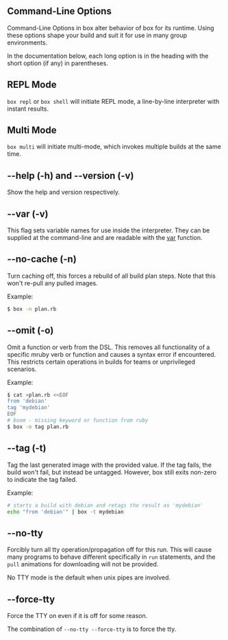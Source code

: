## Command-Line Options

Command-Line Options in box alter behavior of box for its runtime.  Using these
options shape your build and suit it for use in many group environments.

In the documentation below, each long option is in the heading with the short
option (if any) in parentheses.

## REPL Mode

`box repl` or `box shell` will initiate REPL mode, a line-by-line interpreter
with instant results.

## Multi Mode

`box multi` will initiate multi-mode, which invokes multiple builds at the same
time.

## --help (-h) and --version (-v)

Show the help and version respectively.

## --var (-v)

This flag sets variable names for use inside the interpreter. They can be
supplied at the command-line and are readable with the
[var](/user-guide/functions.md#var) function.

## --no-cache (-n)

Turn caching off, this forces a rebuild of all build plan steps. Note that
this won't re-pull any pulled images.

Example:

```bash
$ box -n plan.rb
```

## --omit (-o)

Omit a function or verb from the DSL. This removes all functionality of a
specific mruby verb or function and causes a syntax error if encountered.  This
restricts certain operations in builds for teams or unprivileged scenarios.

Example:

```bash
$ cat >plan.rb <<EOF
from 'debian'
tag 'mydebian'
EOF
# boom - missing keyword or function from ruby
$ box -o tag plan.rb
```

## --tag (-t)

Tag the last generated image with the provided value. If the tag fails, the
build won't fail, but instead be untagged. However, box still exits
non-zero to indicate the tag failed.

Example:

```bash
# starts a build with debian and retags the result as 'mydebian'
echo "from 'debian'" | box -t mydebian
```

## --no-tty

Forcibly turn all tty operation/propagation off for this run. This will cause
many programs to behave different specifically in `run` statements, and the
`pull` animations for downloading will not be provided.

No TTY mode is the default when unix pipes are involved.

## --force-tty

Force the TTY on even if it is off for some reason.

The combination of `--no-tty --force-tty` is to force the tty.
